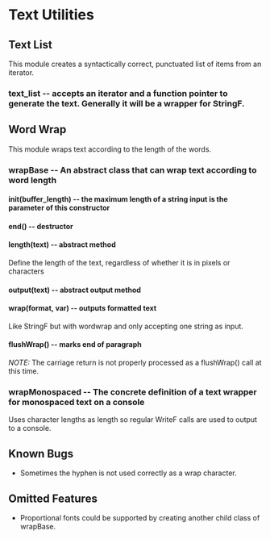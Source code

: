 # Text Utilities

## Text List

This module creates a syntactically correct, punctuated list of items from an iterator.

### text_list -- accepts an iterator and a function pointer to generate the text.  Generally it will be a wrapper for StringF.

## Word Wrap

This module wraps text according to the length of the words.

### wrapBase -- An abstract class that can wrap text according to word length

#### init(buffer_length) -- the maximum length of a string input is the parameter of this constructor

#### end() -- destructor

#### length(text) -- abstract method

Define the length of the text, regardless of whether it is in pixels or characters

#### output(text) -- abstract output method

#### wrap(format, var) -- outputs formatted text

Like StringF but with wordwrap and only accepting one string as input.

#### flushWrap() -- marks end of paragraph

*NOTE:* The carriage return is not properly processed as a flushWrap() call at this time.

### wrapMonospaced -- The concrete definition of a text wrapper for monospaced text on a console

Uses character lengths as length so regular WriteF calls are used to output to a console.

## Known Bugs

- Sometimes the hyphen is not used correctly as a wrap character.

## Omitted Features

- Proportional fonts could be supported by creating another child class of wrapBase.
